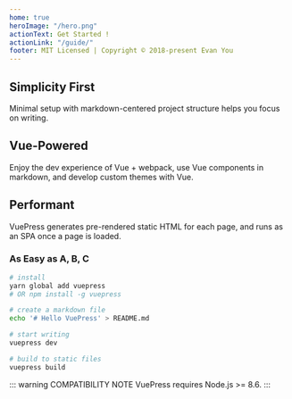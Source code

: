```yaml
---
home: true
heroImage: "/hero.png"
actionText: Get Started !
actionLink: "/guide/"
footer: MIT Licensed | Copyright © 2018-present Evan You
---
```


<div style="text-align: center">
<Bit/>
</div>

<div class="features">
<div class="feature">
<h2>Simplicity First</h2>
<p>Minimal setup with markdown-centered project structure helps you focus on writing.</p>
</div>
<div class="feature">
<h2>Vue-Powered</h2>
<p>Enjoy the dev experience of Vue + webpack, use Vue components in markdown, and develop custom themes with Vue.</p>
</div>
<div class="feature">
<h2>Performant</h2>
<p>VuePress generates pre-rendered static HTML for each page, and runs as an SPA once a page is loaded.</p>
</div>
</div>

### As Easy as A, B, C

```bash
# install
yarn global add vuepress
# OR npm install -g vuepress

# create a markdown file
echo '# Hello VuePress' > README.md

# start writing
vuepress dev

# build to static files
vuepress build
```

::: warning COMPATIBILITY NOTE
VuePress requires Node.js >= 8.6.
:::
